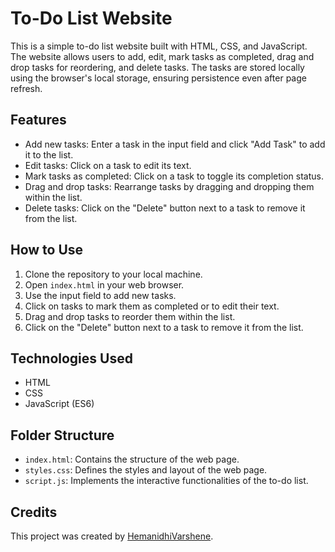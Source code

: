 # To-Do List Website

This is a simple to-do list website built with HTML, CSS, and JavaScript. The website allows users to add, edit, mark tasks as completed, drag and drop tasks for reordering, and delete tasks. The tasks are stored locally using the browser's local storage, ensuring persistence even after page refresh.

## Features

- Add new tasks: Enter a task in the input field and click "Add Task" to add it to the list.
- Edit tasks: Click on a task to edit its text.
- Mark tasks as completed: Click on a task to toggle its completion status.
- Drag and drop tasks: Rearrange tasks by dragging and dropping them within the list.
- Delete tasks: Click on the "Delete" button next to a task to remove it from the list.

## How to Use

1. Clone the repository to your local machine.
2. Open `index.html` in your web browser.
3. Use the input field to add new tasks.
4. Click on tasks to mark them as completed or to edit their text.
5. Drag and drop tasks to reorder them within the list.
6. Click on the "Delete" button next to a task to remove it from the list.

## Technologies Used

- HTML
- CSS
- JavaScript (ES6)

## Folder Structure
- `index.html`: Contains the structure of the web page.
- `styles.css`: Defines the styles and layout of the web page.
- `script.js`: Implements the interactive functionalities of the to-do list.

## Credits

This project was created by [HemanidhiVarshene](https://github.com/HemanidhiVarshene).
